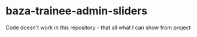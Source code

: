 # baza-trainee-admin-sliders

Code doesn't work in this repository - that all what I can show from project
